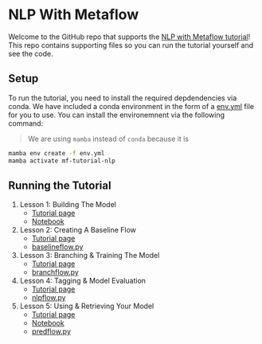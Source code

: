 # NLP With Metaflow

Welcome to the GitHub repo that supports the [NLP with Metaflow tutorial]()!  This repo contains supporting files so you can run the tutorial yourself and see the code.

## Setup

To run the tutorial, you need to install the required depdendencies via conda. We have included a conda environment in the form of a [env.yml](./env.ml) file for you to use.  You can install the environemnent via the following command:

> We are using `mamba` instead of `conda` because it is 

```bash
mamba env create -f env.yml
mamba activate mf-tutorial-nlp
```

## Running the Tutorial

1. Lesson 1: Building The Model
    - [Tutorial page]()
    - [Notebook](nlp-1.ipynb)
2. Lesson 2: Creating A Baseline Flow
    - [Tutorial page]()
    - [baselineflow.py](baselineflow.py)
3. Lesson 3: Branching & Training The Model
   - [Tutorial page]()
   - [branchflow.py](branchflow.py)
4. Lesson 4: Tagging & Model Evaluation
   - [Tutorial page]()
   - [nlpflow.py](nlpflow.py)
5. Lesson 5: Using & Retrieving Your Model
   - [Tutorial page]()
   - [Notebook](nlp-5.ipynb)
   - [predflow.py](predflow.py)

